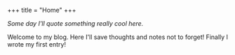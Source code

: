 +++
title = "Home"
+++

_Some day I'll quote something really cool here._

Welcome to my blog. Here I'll save thoughts and notes not to forget! Finally I wrote my first entry!
